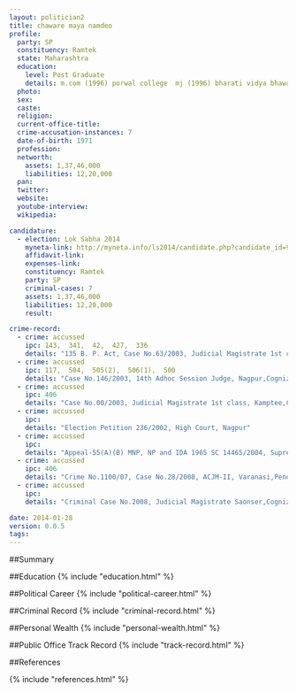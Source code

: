 ```yaml
---
layout: politician2
title: chaware maya namdeo
profile: 
  party: SP
  constituency: Ramtek
  state: Maharashtra
  education: 
    level: Post Graduate
    details: m.com (1996) porwal college  mj (1996) bharati vidya bhawan  ma (2000) pws college
  photo: 
  sex: 
  caste: 
  religion: 
  current-office-title: 
  crime-accusation-instances: 7
  date-of-birth: 1971
  profession: 
  networth: 
    assets: 1,37,46,000
    liabilities: 12,20,000
  pan: 
  twitter: 
  website: 
  youtube-interview: 
  wikipedia: 

candidature: 
  - election: Lok Sabha 2014
    myneta-link: http://myneta.info/ls2014/candidate.php?candidate_id=943
    affidavit-link: 
    expenses-link: 
    constituency: Ramtek 
    party: SP
    criminal-cases: 7
    assets: 1,37,46,000
    liabilities: 12,20,000
    result:  

crime-record: 
  - crime: accussed
    ipc: 143,  341,  42,  427,  336
    details: "135 B. P. Act, Case No.63/2003, Judicial Magistrate 1st class, Kamptee, Congnizance on 25/03/03" 
  - crime: accussed
    ipc: 117,  504,  505(2),  506(1),  500
    details: "Case No.146/2003, 14th Adhoc Session Judge, Nagpur,Cogniznce on 14/03/2009" 
  - crime: accussed
    ipc: 406
    details: "Case No.00/2003, Judicial Magistrate 1st class, Kamptee,Cognizance on 22/09/2003" 
  - crime: accussed
    ipc: 
    details: "Election Petition 236/2002, High Court, Nagpur" 
  - crime: accussed
    ipc: 
    details: "Appeal-55(A)(B) MNP, NP and IDA 1965 SC 14465/2004, Supreme Court, Delhi" 
  - crime: accussed
    ipc: 406
    details: "Crime No.1100/07, Case No.28/2008, ACJM-II, Varanasi,Pending" 
  - crime: accussed
    ipc: 
    details: "Criminal Case No.2008, Judicial Magistrate Saonser,Cognizance on 01.03.2014" 

date: 2014-01-28
version: 0.0.5
tags: 
---
```

##Summary


##Education
{% include "education.html" %}


##Political Career
{% include "political-career.html" %}


##Criminal Record
{% include "criminal-record.html" %}


##Personal Wealth
{% include "personal-wealth.html" %}


##Public Office Track Record
{% include "track-record.html" %}


##References


{% include "references.html" %}